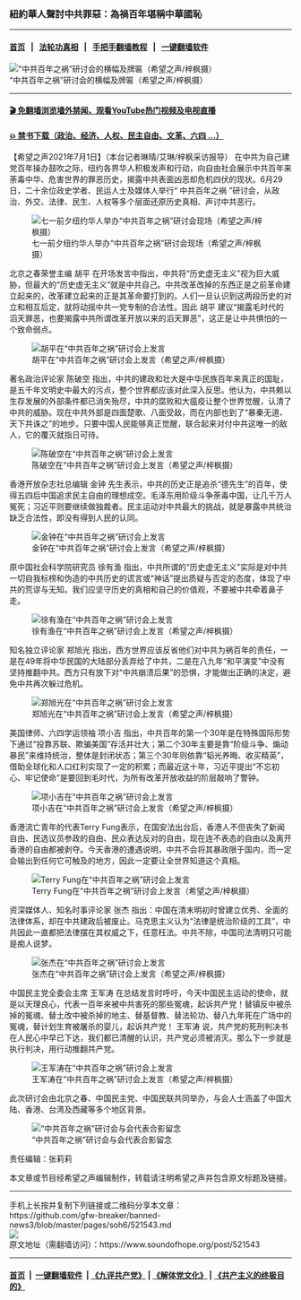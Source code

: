 ### 紐約華人聲討中共罪惡：為禍百年堪稱中華國恥
------------------------

#### [首页](https://github.com/gfw-breaker/banned-news3/blob/master/README.md) &nbsp;&nbsp;|&nbsp;&nbsp; [法轮功真相](https://github.com/begood0513/basic/blob/master/README.md)  &nbsp;&nbsp;|&nbsp;&nbsp; [手把手翻墙教程](https://github.com/gfw-breaker/guides/wiki)  &nbsp;&nbsp;|&nbsp;&nbsp; [一键翻墙软件](https://github.com/gfw-breaker/nogfw/blob/master/README.md)  



<div><img alt="“中共百年之祸”研讨会的横幅及牌匾（希望之声/梓枫摄）" src="https://img.soundofhope.org/2021-07/1625198931069.jpg"/>
<br/><figcaption class="caption">
 “中共百年之祸”研讨会的横幅及牌匾（希望之声/梓枫摄）
</figcaption></div><hr/>

#### [ 🎬  免翻墙浏览墙外禁闻、观看YouTube热门视频及电视直播](https://github.com/gfw-breaker/HelloWorld)

#### [ 💥  禁书下载（政治、经济、人权、民主自由、文革、六四 ...）](https://github.com/gfw-breaker/books/blob/master/README.md)

<div><div class="Content__Wrapper sc-1bvya0-0 grZQxZ">
 <p class="meta-top">
  <span class="meta">
   【希望之声2021年7月1日】（本台记者琳晴/艾琳/梓枫采访报导）
  </span>
  在中共为自己建党百年操办鼓吹之际，纽约各界华人积极发声和行动，向自由社会展示中共百年来荼毒中华、危害世界的罪恶历史，揭露中共表面凶恶却危机四伏的现状。6月29日，二十余位政史学者、民运人士及媒体人举行“
  <ok href="/term/567050">
   中共百年之祸
  </ok>
  ”研讨会，从政治、外交、法律、民生、人权等多个层面还原历史真相、声讨中共恶行。
 </p>
 <figure class="OImage__StyledFigure-sc-1lfley0-0 hHSfVg">
  <img alt="七一前夕纽约华人举办“中共百年之祸”研讨会现场（希望之声/梓枫摄）" src="https://img.soundofhope.org/2021-07/1625196122372.jpg"/>
  <br/><figcaption>
   七一前夕纽约华人举办“中共百年之祸”研讨会现场（希望之声/梓枫摄）
  </figcaption>
 </figure>
 <p>
  北京之春荣誉主编
  <ok href="/term/80386">
   胡平
  </ok>
  在开场发言中指出，中共将“历史虚无主义”视为巨大威胁，但最大的“历史虚无主义”就是中共自己。中共改革改掉的东西正是之前革命建立起来的，改革建立起来的正是其革命要打到的。人们一旦认识到这两段历史的对立和相互后定，就将动摇中共一党专制的合法性。因此
  <ok href="/term/80386">
   胡平
  </ok>
  建议“揭露毛时代的滔天罪恶，也要揭露中共所谓改革开放以来的滔天罪恶”，这正是让中共惧怕的一个致命弱点。
 </p>
 <figure class="OImage__StyledFigure-sc-1lfley0-0 hHSfVg">
  <img alt="胡平在“中共百年之祸”研讨会上发言" src="https://img.soundofhope.org/2021-07/1625196175605.jpg"/>
  <br/><figcaption>
   胡平在“中共百年之祸”研讨会上发言（希望之声/梓枫摄）
  </figcaption>
 </figure>
 <p>
  著名政治评论家
  <ok href="/term/1413">
   陈破空
  </ok>
  指出，中共的建政和壮大是中华民族百年来真正的国耻，是五千年文明史中最大的污点，整个世界都应该对此深入反思。他认为，中共赖以生存发展的外部条件都已消失殆尽，中共的腐败和大瘟疫让整个世界觉醒，认清了中共的威胁。现在中共外部是四面楚歌、八面受敌，而在内部也到了“暴秦无道、天下共诛之”的地步。只要中国人民能够真正觉醒，联合起来对付中共这唯一的敌人，它的覆灭就指日可待。
 </p>
 <figure class="OImage__StyledFigure-sc-1lfley0-0 hHSfVg">
  <img alt="陈破空在“中共百年之祸”研讨会上发言" src="https://img.soundofhope.org/2021-07/1625196228897.jpg"/>
  <br/><figcaption>
   陈破空在“中共百年之祸”研讨会上发言（希望之声/梓枫摄）
  </figcaption>
 </figure>
 <p>
  香港开放杂志社总编辑
  <ok href="/term/21490">
   金钟
  </ok>
  先生表示，中共的历史正是追杀“德先生”的百年，使得五四后中国追求民主自由的理想成空。毛泽东用阶级斗争荼毒中国，让几千万人冤死；习近平则要继续做独裁者。民主运动对中共最大的挑战，就是暴露中共统治缺乏合法性，即没有得到人民的认同。
 </p>
 <figure class="OImage__StyledFigure-sc-1lfley0-0 hHSfVg">
  <img alt="金钟在“中共百年之祸”研讨会上发言" src="https://img.soundofhope.org/2021-07/1625196265059.jpg"/>
  <br/><figcaption>
   金钟在“中共百年之祸”研讨会上发言（希望之声/梓枫摄）
  </figcaption>
 </figure>
 <p>
  原中国社会科学院研究员
  <ok href="/term/567056">
   徐有渔
  </ok>
  指出，中共所谓的“历史虚无主义”实际是对中共一切自我标榜和伪造的中共历史的谎言或“神话”提出质疑与否定的态度，体现了中共的荒谬与无知。我们应坚守历史的真相和自己的价值观，不要被中共牵着鼻子走。
 </p>
 <figure class="OImage__StyledFigure-sc-1lfley0-0 hHSfVg">
  <img alt="徐有渔在“中共百年之祸”研讨会上发言" src="https://img.soundofhope.org/2021-07/1625196342185.jpg"/>
  <br/><figcaption>
   徐有渔在“中共百年之祸”研讨会上发言（希望之声/梓枫摄）
  </figcaption>
 </figure>
 <p>
  知名独立评论家
  <ok href="/term/189494">
   郑旭光
  </ok>
  指出，西方世界应该反省他们对中共为祸百年的责任，一是在49年将中华民国的大陆部分丢弃给了中共，二是在八九年“和平演变”中没有坚持推翻中共。西方只有放下对“中共崩溃后果”的恐惧，才能做出正确的决定，避免中共再次躲过危机。
 </p>
 <figure class="OImage__StyledFigure-sc-1lfley0-0 hHSfVg">
  <img alt="郑旭光在“中共百年之祸”研讨会上发言" src="https://img.soundofhope.org/2021-07/1625196424429.jpg"/>
  <br/><figcaption>
   郑旭光在“中共百年之祸”研讨会上发言（希望之声/梓枫摄）
  </figcaption>
 </figure>
 <p>
  美国律师、六四学运领袖
  <ok href="/term/548108">
   项小吉
  </ok>
  指出，中共百年的第一个30年是在特殊国际形势下通过“投靠苏联、欺骗美国”存活并壮大；第二个30年主要是靠“阶级斗争、煽动暴民”来维持统治，整体是封闭状态；第三个30年则依靠“韬光养晦、收买精英”，借助全球化和人口红利实现了一定的积累；而最近这十年，习近平提出“不忘初心、牢记使命”是要回到毛时代，为所有改革开放收益的阶层敲响了警钟。
 </p>
 <figure class="OImage__StyledFigure-sc-1lfley0-0 hHSfVg">
  <img alt="项小吉在“中共百年之祸”研讨会上发言" src="https://img.soundofhope.org/2021-07/1625196547841.jpg"/>
  <br/><figcaption>
   项小吉在“中共百年之祸”研讨会上发言（希望之声/梓枫摄）
  </figcaption>
 </figure>
 <p>
  香港流亡青年的代表Terry Fung表示，在国安法出台后，香港人不但丧失了新闻自由、民选议员参政的自由、民众表达反对的自由，现在连不表态的自由以及离开香港的自由都被剥夺。今天香港的遭遇说明，中共不会将其暴政限于国内，而一定会输出到任何它可触及的地方，因此一定要让全世界知道这个真相。
 </p>
 <figure class="OImage__StyledFigure-sc-1lfley0-0 hHSfVg">
  <img alt="Terry Fung在“中共百年之祸”研讨会上发言" src="https://img.soundofhope.org/2021-07/1625196661991.jpg"/>
  <br/><figcaption>
   Terry Fung在“中共百年之祸”研讨会上发言（希望之声/梓枫摄）
  </figcaption>
 </figure>
 <p>
  资深媒体人、知名时事评论家
  <ok href="/term/114941">
   张杰
  </ok>
  指出：中国在清末明初时曾建立优秀、全面的法律体系，却在中共建政后被废止。马克思主义认为“法律是统治阶级的工具”，中共因此一直都把法律摆在其权威之下，任意枉法。中共不除，中国司法清明只可能是痴人说梦。
 </p>
 <figure class="OImage__StyledFigure-sc-1lfley0-0 hHSfVg">
  <img alt="张杰在“中共百年之祸”研讨会上发言" src="https://img.soundofhope.org/2021-07/1625196723094.jpg"/>
  <br/><figcaption>
   张杰在“中共百年之祸”研讨会上发言（希望之声/梓枫摄）
  </figcaption>
 </figure>
 <p>
  中国民主党全委会主席
  <ok href="/term/138736">
   王军涛
  </ok>
  在总结发言时呼吁，今天中国民主运动的使命，就是以天理良心，代表一百年来被中共害死的那些冤魂，起诉共产党！替镇反中被杀掉的冤魂、替土改中被杀掉的地主、替基督教、替法轮功、替八九年死在广场中的冤魂，替计划生育被屠杀的婴儿，起诉共产党！
  <ok href="/term/138736">
   王军涛
  </ok>
  说，共产党的死刑判决书在人民心中早已下达，我们都已清醒的认识，共产党必须被消灭。那么下一步就是执行判决，用行动推翻共产党。
 </p>
 <figure class="OImage__StyledFigure-sc-1lfley0-0 hHSfVg">
  <img alt="王军涛在“中共百年之祸”研讨会上发言" src="https://img.soundofhope.org/2021-07/1625196828992.jpg"/>
  <br/><figcaption>
   王军涛在“中共百年之祸”研讨会上发言（希望之声/梓枫摄）
  </figcaption>
 </figure>
 <p>
  此次研讨会由北京之春、中国民主党、中国民联共同举办，与会人士涵盖了中国大陆、香港、台湾及西藏等多个地区背景。
 </p>
 <figure class="OImage__StyledFigure-sc-1lfley0-0 hHSfVg">
  <img alt="“中共百年之祸”研讨会与会代表合影留念" src="https://img.soundofhope.org/2021-07/1625198045771.jpg"/>
  <br/><figcaption>
   “中共百年之祸”研讨会与会代表合影留念
  </figcaption>
 </figure>
 <p class="meta-btm">
  责任编辑：张莉莉
 </p>
 <p class="meta-btm">
  本文章或节目经希望之声编辑制作，转载请注明希望之声并包含原文标题及链接。
 </p>
</div>
</div>
<hr/>
手机上长按并复制下列链接或二维码分享本文章：<br/>
https://github.com/gfw-breaker/banned-news3/blob/master/pages/soh6/521543.md <br/>
<a href='https://github.com/gfw-breaker/banned-news3/blob/master/pages/soh6/521543.md'><img src='https://github.com/gfw-breaker/banned-news3/blob/master/pages/soh6/521543.md.png'/></a> <br/>
原文地址（需翻墙访问）：https://www.soundofhope.org/post/521543


------------------------
#### [首页](https://github.com/gfw-breaker/banned-news3/blob/master/README.md) &nbsp;|&nbsp; [一键翻墙软件](https://github.com/gfw-breaker/nogfw/blob/master/README.md) &nbsp;| [《九评共产党》](https://github.com/gfw-breaker/9ping.md/blob/master/README.md#九评之一评共产党是什么) | [《解体党文化》](https://github.com/gfw-breaker/jtdwh.md/blob/master/README.md) | [《共产主义的终极目的》](https://github.com/gfw-breaker/gczydzjmd.md/blob/master/README.md)


<img src='http://gfw-breaker.win/banned-news3/pages/soh6/521543.md' width='0px' height='0px'/>
